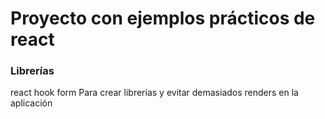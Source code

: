 # Proyecto con ejemplos prácticos de react
### Librerías
react hook form
Para crear librerías y evitar demasiados renders en la aplicación
